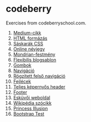 # codeberry
Exercises from codeberryschool.com.

1. <a href="https://dgnczi92.github.io/codeberry/1_medium_cikk/medium_article.html">Medium-cikk</a>
2. <a href="https://dgnczi92.github.io/codeberry/2_HTML_formazas/html_formazas.html">HTML formázás</a>
3. <a href="https://dgnczi92.github.io/codeberry/3_saskarak_CSS/mantis_shrimp_CSS.html">Sáskarák CSS</a>
4. <a href="https://dgnczi92.github.io/codeberry/4_online_nevjegy/online_nevjegy.html">Online névjegy</a>
5. <a href="https://dgnczi92.github.io/codeberry/5_mondrian-festmeny/mondrian-festmeny.html">Mondrian-festmény</a>
6. <a href="https://dgnczi92.github.io/codeberry/6_flexibilis_blogsablon/flexibilis_blogsablon">Flexibilis blogsablon</a>
7. <a href="https://dgnczi92.github.io/codeberry/7_gombok/buttons.html">Gombok</a>
8. <a href="https://dgnczi92.github.io/codeberry/8_navigacio/navigation.html">Navigáció</a>
9. <a href="https://dgnczi92.github.io/codeberry/9_rogzitett_felso_navigacio/floated_fixed_top_nav.html">Rögzített felső navigáció</a>
10. <a href="https://dgnczi92.github.io/codeberry/10_fejlecek/headers.html">Fejlécek</a>
11. <a href="https://dgnczi92.github.io/codeberry/11_teljes_kepernyos_header/fullscreen_article_header.html">Teljes képernyős header</a>
12. <a href="https://dgnczi92.github.io/codeberry/12_footer/footer.html">Footer</a>
13. <a href="https://dgnczi92.github.io/codeberry/13_eskuvoi_weboldal/eskuvoi_weboldal.html">Esküvői weboldal</a>
14. <a href="https://dgnczi92.github.io/codeberry/14_wikipedia_szocikk/wikipedia_szocikk.html">Wikipédia szócikk</a>
15. <a href="https://dgnczi92.github.io/codeberry/15_test-project/princess.html">Princess Illusion</a>
16. <a href="https://dgnczi92.github.io/codeberry/16_bootstrap-test/bootstrap_test.html">Bootstrap Test</a>